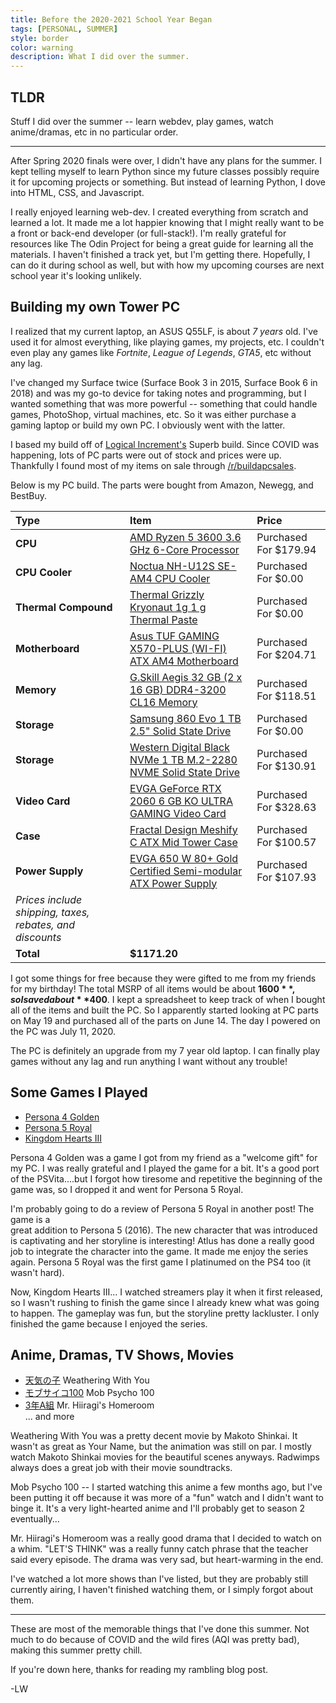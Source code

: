```yaml
---
title: Before the 2020-2021 School Year Began 
tags: [PERSONAL, SUMMER] 
style: border 
color: warning 
description: What I did over the summer. 
---
```


## TLDR
Stuff I did over the summer -- learn webdev, play games, watch anime/dramas,
etc in no particular order. 

___


After Spring 2020 finals were over, I didn't have any plans for the summer.
I kept telling myself to learn Python since my future classes
possibly require it for upcoming projects or something. But instead of learning 
Python, I dove into HTML, CSS, and Javascript. 

I really enjoyed learning web-dev. I created everything from
scratch and learned a lot. It made me a lot happier knowing that I might
really want to be a front or back-end developer (or full-stack!). I'm really
grateful for resources like The Odin Project for being a great guide for
learning all the materials. I haven't finished a track yet, but I'm
getting there. Hopefully, I can do it during school as well, but with how
my upcoming courses are next school year it's looking unlikely.  

## Building my own Tower PC
I realized that my current laptop, an ASUS Q55LF, is about *7 years* old. 
I've used it for almost everything, like playing games, my projects,
etc. I couldn't even play any games like *Fortnite*, *League of Legends*,
*GTA5*, etc without any lag.

I've changed my Surface twice (Surface Book 3 in 2015, Surface Book 6 
in 2018) and was my go-to device for taking notes and programming, but
I wanted something that was more powerful -- something that could handle games,
PhotoShop, virtual machines, etc. So it was either purchase a gaming laptop or
build my own PC. I obviously went with the latter.

I based my build off of [Logical Increment's](https://www.logicalincrements.com/) 
Superb build. Since COVID was happening, lots of PC parts were out of stock and
prices were up. Thankfully I found most of my items on sale through
[/r/buildapcsales](https://www.reddit.com/r/buildapcsales/).

Below is my PC build. The parts were bought from Amazon, Newegg, and BestBuy.

Type|Item|Price
:----|:----|:----
**CPU** | [AMD Ryzen 5 3600 3.6 GHz 6-Core Processor](https://pcpartpicker.com/product/9nm323/amd-ryzen-5-3600-36-thz-6-core-processor-100-100000031box) | Purchased For $179.94 
**CPU Cooler** | [Noctua NH-U12S SE-AM4 CPU Cooler](https://pcpartpicker.com/product/7dTrxr/noctua-nh-u12s-se-am4-cpu-cooler-nh-u12s-se-am4) | Purchased For $0.00 
**Thermal Compound** | [Thermal Grizzly Kryonaut 1g 1 g Thermal Paste](https://pcpartpicker.com/product/XHqbt6/thermal-grizzly-kryonaut-1g-1g-thermal-paste-tg-k-001-rs) | Purchased For $0.00 
**Motherboard** | [Asus TUF GAMING X570-PLUS (WI-FI) ATX AM4 Motherboard](https://pcpartpicker.com/product/dmGnTW/asus-tuf-gaming-x570-plus-wi-fi-atx-am4-motherboard-tuf-gaming-x570-plus-wi-fi) | Purchased For $204.71 
**Memory** | [G.Skill Aegis 32 GB (2 x 16 GB) DDR4-3200 CL16 Memory](https://pcpartpicker.com/product/8BLwrH/gskill-aegis-32-gb-2-x-16-gb-ddr4-3200-memory-f4-3200c16d-32gis) | Purchased For $118.51 
**Storage** | [Samsung 860 Evo 1 TB 2.5" Solid State Drive](https://pcpartpicker.com/product/yzfhP6/samsung-860-evo-1tb-25-solid-state-drive-mz-76e1t0bam) | Purchased For $0.00 
**Storage** | [Western Digital Black NVMe 1 TB M.2-2280 NVME Solid State Drive](https://pcpartpicker.com/product/2K22FT/western-digital-black-nvme-1tb-m2-2280-solid-state-drive-wds100t2x0c) | Purchased For $130.91 
**Video Card** | [EVGA GeForce RTX 2060 6 GB KO ULTRA GAMING Video Card](https://pcpartpicker.com/product/2H7p99/evga-geforce-rtx-2060-6-gb-ko-ultra-gaming-video-card-06g-p4-2068-kr) | Purchased For $328.63 
**Case** | [Fractal Design Meshify C ATX Mid Tower Case](https://pcpartpicker.com/product/fPzkcf/fractal-design-meshify-c-atx-mid-tower-case-fd-ca-mesh-c-bko) | Purchased For $100.57 
**Power Supply** | [EVGA 650 W 80+ Gold Certified Semi-modular ATX Power Supply](https://pcpartpicker.com/product/kz7CmG/evga-power-supply-210gq0650) | Purchased For $107.93 
 | *Prices include shipping, taxes, rebates, and discounts* |
 | **Total** | **$1171.20**

I got some things for free because they were gifted to me from
my friends for my birthday! The total MSRP of all items would be about 
**$1600**, so I saved about **$400**. I kept a spreadsheet
to keep track of when I bought all of the items and built the PC.
So I apparently started looking at PC parts on May 19 and purchased all of the
parts on June 14. 
The day I powered on the PC was July 11, 2020. 


The PC is definitely an upgrade from my 7 year old laptop. I can finally play
games without any lag and run anything I want without any trouble!

## Some Games I Played 
* [Persona 4 Golden](https://store.steampowered.com/app/1113000/Persona_4_Golden/)
* [Persona 5 Royal](https://atlus.com/p5r/lang/en/)
* [Kingdom Hearts III](https://www.kingdomhearts.com/3/us/home/)

Persona 4 Golden was a game I got from my friend as a "welcome gift" for my PC.
I was really grateful and I played the game for a bit. It's a good 
port of the PSVita....but I forgot how tiresome and repetitive the beginning 
of the game was, so I dropped it and went for Persona 5 Royal.

I'm probably going to do a review of Persona 5 Royal in another post! 
The game is a  
great addition to Persona 5 (2016). The new character that was introduced is 
captivating and her storyline is interesting! Atlus has done a really good job to
integrate the character into the game. It made me enjoy the series again.
Persona 5 Royal was the first game I platinumed on the PS4 too (it wasn't 
hard). 

Now, Kingdom Hearts III... I watched streamers play it when it first
released, so I wasn't rushing to finish the game since I already knew what was
going to happen. The gameplay was fun, but the storyline pretty lackluster. 
I only finished the game because I enjoyed the series. 


## Anime, Dramas, TV Shows, Movies
* [天気の子](https://myanimelist.net/anime/38826/tenki_no_ko) Weathering With You
* [モブサイコ100](https://myanimelist.net/anime/32182/Mob_Psycho_100) Mob Psycho 100
* [3年A組](https://wiki.d-addicts.com/3_nen_A_gumi) Mr. Hiiragi's Homeroom <br>
... and more

Weathering With You was a pretty decent movie by Makoto Shinkai. It wasn't
as great as Your Name, but the animation was still on par. I mostly watch
Makoto Shinkai movies for the beautiful scenes anyways. 
Radwimps always does a great job with their movie soundtracks. 

Mob Psycho 100 -- I started watching this anime a few months ago, but I've
been putting it off because it was more of a "fun" watch and I didn't want to
binge it. It's a very light-hearted anime and I'll probably get to season 2
eventually...

Mr. Hiiragi's Homeroom was a really good drama that I decided to watch on
a whim. "LET'S THINK" was a really funny catch phrase that the teacher
said every episode. The drama was very sad, but heart-warming in the end.

I've watched a lot more shows than I've listed, but they are probably still 
currently airing, I haven't finished watching them, or I simply forgot
about them. 

___

These are most of the memorable things that I've done this summer. Not much 
to do because of COVID and the wild fires (AQI was pretty bad),
making this summer pretty chill.

If you're down here, thanks for reading my rambling blog post.

-LW
